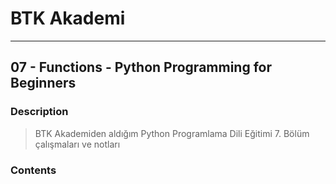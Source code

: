 # BTK Akademi
___

## 07 - Functions - Python Programming for Beginners

### Description
> BTK Akademiden aldığım Python Programlama Dili Eğitimi 7. Bölüm çalışmaları ve notları

### Contents
